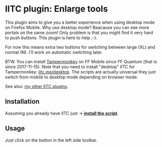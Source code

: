 # IITC plugin: Enlarge tools

This plugin aims to give you a better experience when using desktop mode on Firefox Mobile. Why use desktop mode? Beacause you can see more portals on the same zoom! Only problem is that you might find it very hard to push buttons. This plugin is here to help ;-).

For now this means extra two buttons for switching between large (XL) and normal (N). I'll work on automatic switching later.

BTW. You can install [Tampermonkey](https://addons.mozilla.org/pl/firefox/addon/tampermonkey/) on FF Mobile since FF Quantum (that is since 2017-11-15). Note that you need to install "desktop" IITC for Tampermonkey: [iitc.me/desktop](https://iitc.me/desktop/). The scripts are actually universal they just switch from mobile to desktop mode depending on browser mode.

See also: [my other IITC plugins](https://github.com/search?q=user%3AEccenux+iitc-plugin&type=Repositories).

Installation
------------

Assuming you already have IITC just &rarr; **[install the script](https://github.com/Eccenux/iitc-plugin-enlarge-tools/raw/master/enlarge-tools.user.js)**.

Usage
------------

Just click on the button in the left side toolbar.

<!--
<img src="https://raw.githubusercontent.com/Eccenux/iitc-plugin-enlarge-tools/master/screen.png" alt="Screen">
-->